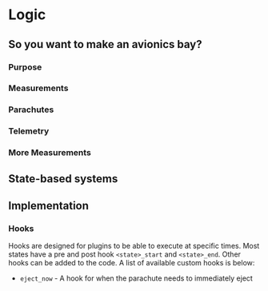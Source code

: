 # Logic

## So you want to make an avionics bay?
### Purpose

### Measurements

### Parachutes

### Telemetry

### More Measurements

## State-based systems


## Implementation
### Hooks
Hooks are designed for plugins to be able to execute at specific times.
Most states have a pre and post hook `<state>_start` and `<state>_end`.
Other hooks can be added to the code. A list of available custom hooks
is below:
* `eject_now` - A hook for when the parachute needs to immediately eject
